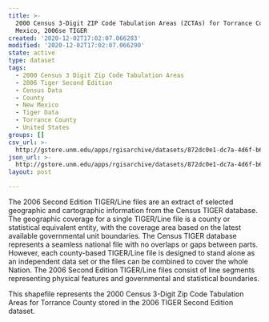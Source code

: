 ```yaml
---
title: >-
  2000 Census 3-Digit ZIP Code Tabulation Areas (ZCTAs) for Torrance County, New
  Mexico, 2006se TIGER
created: '2020-12-02T17:02:07.066283'
modified: '2020-12-02T17:02:07.066290'
state: active
type: dataset
tags:
  - 2000 Census 3 Digit Zip Code Tabulation Areas
  - 2006 Tiger Second Edition
  - Census Data
  - County
  - New Mexico
  - Tiger Data
  - Torrance County
  - United States
groups: []
csv_url: >-
  http://gstore.unm.edu/apps/rgisarchive/datasets/872dc0e1-dc7a-4d6f-b633-e744fd9c33f2/tgr2006se_torr_zcta300.derived.csv
json_url: >-
  http://gstore.unm.edu/apps/rgisarchive/datasets/872dc0e1-dc7a-4d6f-b633-e744fd9c33f2/tgr2006se_torr_zcta300.derived.json
layout: post

---
```

The 2006 Second Edition TIGER/Line files are an extract of selected geographic and cartographic information from the Census TIGER database.  The geographic coverage for a single TIGER/Line file is a county or statistical equivalent entity, with the coverage area based on the latest available governmental unit boundaries. The Census TIGER database represents a seamless national file with no overlaps or gaps between parts.  However, each county-based TIGER/Line file is designed to stand alone as an independent data set or the files can be combined to cover the whole Nation.  The 2006 Second Edition  TIGER/Line files consist of line segments representing physical features and governmental and statistical boundaries.  

This shapefile represents the 2000 Census 3-Digit Zip Code Tabulation Areas for Torrance County stored in the 2006 TIGER Second Edition dataset.
